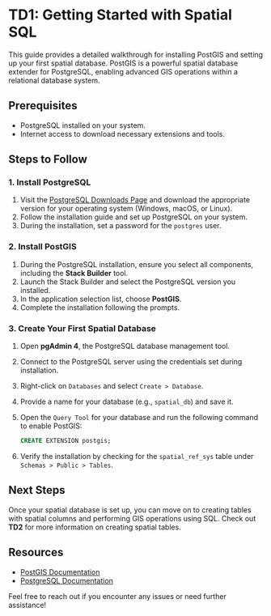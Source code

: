 # TD1: Getting Started with Spatial SQL

This guide provides a detailed walkthrough for installing PostGIS and setting up your first spatial database. PostGIS is a powerful spatial database extender for PostgreSQL, enabling advanced GIS operations within a relational database system.

## Prerequisites

- PostgreSQL installed on your system.
- Internet access to download necessary extensions and tools.

## Steps to Follow

### 1. Install PostgreSQL
1. Visit the [PostgreSQL Downloads Page](https://www.postgresql.org/download/) and download the appropriate version for your operating system (Windows, macOS, or Linux).
2. Follow the installation guide and set up PostgreSQL on your system.
3. During the installation, set a password for the `postgres` user.

### 2. Install PostGIS
1. During the PostgreSQL installation, ensure you select all components, including the **Stack Builder** tool.
2. Launch the Stack Builder and select the PostgreSQL version you installed.
3. In the application selection list, choose **PostGIS**.
4. Complete the installation following the prompts.

### 3. Create Your First Spatial Database
1. Open **pgAdmin 4**, the PostgreSQL database management tool.
2. Connect to the PostgreSQL server using the credentials set during installation.
3. Right-click on `Databases` and select `Create > Database`.
4. Provide a name for your database (e.g., `spatial_db`) and save it.
5. Open the `Query Tool` for your database and run the following command to enable PostGIS:

   ```sql
   CREATE EXTENSION postgis;
   ```
6. Verify the installation by checking for the `spatial_ref_sys` table under `Schemas > Public > Tables`.

## Next Steps

Once your spatial database is set up, you can move on to creating tables with spatial columns and performing GIS operations using SQL. Check out **TD2** for more information on creating spatial tables.

## Resources
- [PostGIS Documentation](https://postgis.net/documentation/)
- [PostgreSQL Documentation](https://www.postgresql.org/docs/)

Feel free to reach out if you encounter any issues or need further assistance!
